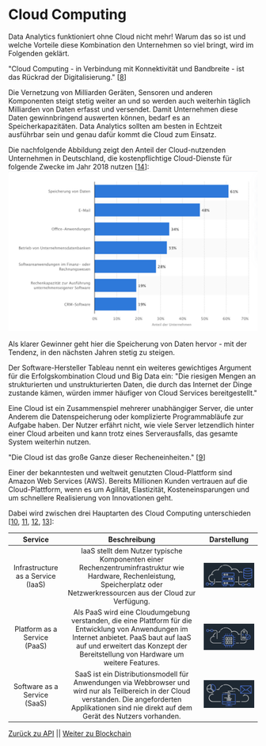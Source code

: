 # Cloud Computing

Data Analytics funktioniert ohne Cloud nicht mehr! Warum das so ist und welche Vorteile diese Kombination den Unternehmen so viel bringt, wird im Folgenden geklärt.

"Cloud Computing - in Verbindung mit Konnektivität und Bandbreite - ist das Rückrad der Digitalisierung." [[8](https://www.t-systems.com/de/blickwinkel/house-of-clouds/data-analytics/big-data-cloud-566812)]

Die Vernetzung von Milliarden Geräten, Sensoren und anderen Komponenten steigt stetig weiter an und so werden auch weiterhin täglich Milliarden von Daten erfasst und versendet. Damit Unternehmen diese Daten gewinnbringend auswerten können, bedarf es an Speicherkapazitäten. Data Analytics sollten am besten in Echtzeit ausführbar sein und genau dafür kommt die Cloud zum Einsatz.

Die nachfolgende Abbildung zeigt den Anteil der Cloud-nutzenden Unternehmen in Deutschland, die kostenpflichtige Cloud-Dienste für folgende Zwecke im Jahr 2018 nutzen [[14](https://de.statista.com/statistik/daten/studie/381830/umfrage/einsatzzwecke-von-cloud-computing-in-unternehmen-in-deutschland/)]:
![Einsatzzwecke von Cloud Computing in Unternehmen in Deutschland](../images/Clound-Nutzung-Zweck.png)

Als klarer Gewinner geht hier die Speicherung von Daten hervor - mit der Tendenz, in den nächsten Jahren stetig zu steigen.

Der Software-Hersteller Tableau nennt ein weiteres gewichtiges Argument für die Erfolgskombination Cloud und Big Data ein: "Die riesigen Mengen an strukturierten und unstrukturierten Daten, die durch das Internet der Dinge zustande kämen, würden immer häufiger von Cloud Services bereitgestellt."

Eine Cloud ist ein Zusammenspiel mehrerer unabhängiger Server, die unter Anderem die Datenspeicherung oder komplizierte Programmabläufe zur Aufgabe haben. Der Nutzer erfährt nicht, wie viele Server letzendlich hinter einer Cloud arbeiten und kann trotz eines Serverausfalls, das gesamte System weiterhin nutzen.

"Die Cloud ist das große Ganze dieser Recheneinheiten." [[9](https://eigene-cloud-einrichten.de/was-ist-eine-cloud-cloud-computing-erklaert)]

Einer der bekanntesten und weltweit genutzten Cloud-Plattform sind Amazon Web Services (AWS). Bereits Millionen Kunden vertrauen auf die Cloud-Plattform, wenn es um Agilität, Elastizität, Kosteneinsparungen und um schnellere Realisierung von Innovationen geht.

Dabei wird zwischen drei Hauptarten des Cloud Computing unterschieden [[10](https://aws.amazon.com/de/what-is-cloud-computing/?nc1=f_cc), [11](https://www.cloudcomputing-insider.de/was-ist-infrastructure-as-a-service-a-605071/), [12](https://www.cloudcomputing-insider.de/was-ist-platform-as-a-service-a-624296/), [13](https://www.cloudcomputing-insider.de/was-ist-software-as-a-service-a-622859/)]:

Service | Beschreibung | Darstellung |
| :----: | :----: | :----: |
| Infrastructure as a Service (IaaS) | IaaS stellt dem Nutzer typische Komponenten einer Rechenzentruminfrastruktur wie Hardware, Rechenleistung, Speicherplatz oder Netzwerkressourcen aus der Cloud zur Verfügung. | ![Infrastructure as a Service (IaaS)](../images/IaaS.png) |
| Platform as a Service (PaaS) | Als PaaS wird eine Cloudumgebung verstanden, die eine Plattform für die Entwicklung von Anwendungen im Internet anbietet. PaaS baut auf IaaS auf und erweitert das Konzept der Bereitstellung von Hardware um weitere Features. | ![Platform as a Service (PaaS)](../images/PaaS.png) |
| Software as a Service (SaaS) | SaaS ist ein Distributionsmodell für Anwendungen via Webbrowser und wird nur als Teilbereich in der Cloud verstanden. Die angeforderten Applikationen sind nie direkt auf dem Gerät des Nutzers vorhanden. | ![Software as a Service (SaaS)](../images/SaaS.png) |

[Zurück zu API](./API.md) || [Weiter zu Blockchain](./Blockchain.md)
